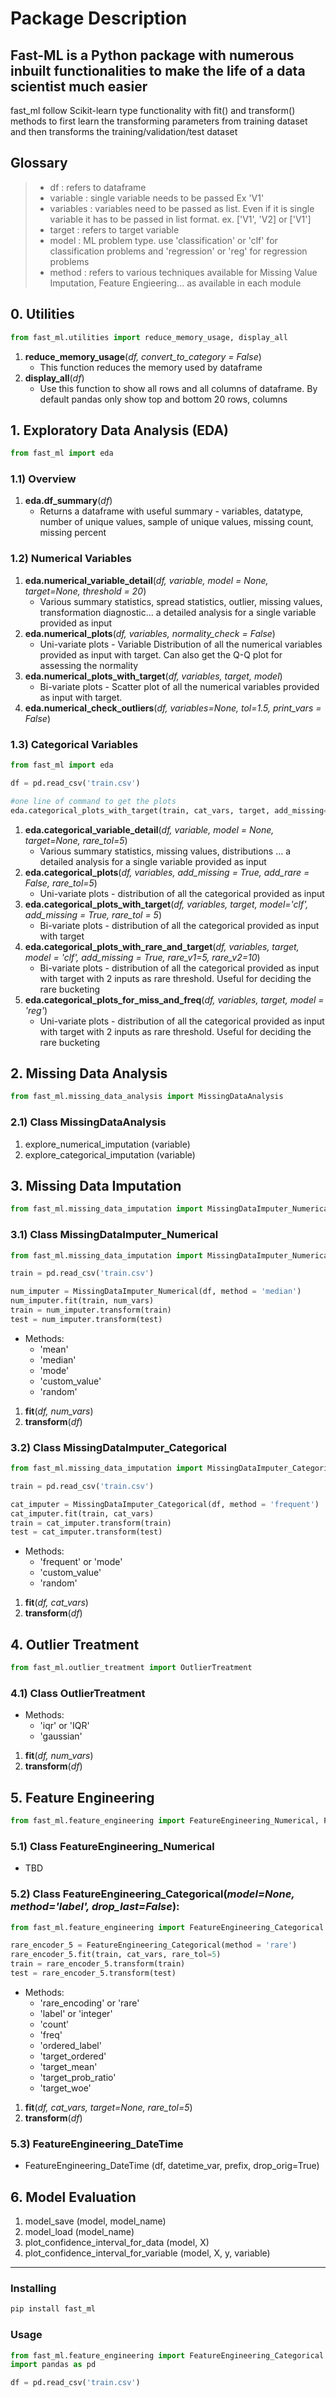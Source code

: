 # Package Description

## Fast-ML is a Python package with numerous inbuilt functionalities to make the life of a data scientist much easier
fast_ml follow Scikit-learn type functionality with fit() and transform() methods to first learn the transforming parameters from training dataset and then transforms the training/validation/test dataset

## Glossary
> * df : refers to dataframe
> * variable : single variable needs to be passed Ex 'V1'
> * variables : variables need to be passed as list. Even if it is single variable it has to be passed in list format. ex. ['V1', 'V2] or ['V1']
> * target : refers to target variable 
> * model : ML problem type. use 'classification' or 'clf' for classification problems and 'regression' or 'reg' for regression problems
> * method : refers to various techniques available for Missing Value Imputation, Feature Engieering... as available in each module

## 0. Utilities

```python
from fast_ml.utilities import reduce_memory_usage, display_all
```
1. **reduce_memory_usage**(*df, convert_to_category = False*)
    * This function reduces the memory used by dataframe
2. **display_all**(*df*)
    * Use this function to show all rows and all columns of dataframe. By default pandas only show top and bottom 20 rows, columns

## 1. Exploratory Data Analysis (EDA)

```python
from fast_ml import eda
```

### 1.1) Overview
1. **eda.df_summary**(*df*)
    * Returns a dataframe with useful summary - variables, datatype, number of unique values, sample of unique values, missing count, missing percent

### 1.2) Numerical Variables
1. **eda.numerical_variable_detail**(*df, variable, model = None, target=None, threshold = 20*)
    * Various summary statistics, spread statistics, outlier, missing values, transformation diagnostic... a detailed analysis for a single variable provided as input
2. **eda.numerical_plots**(*df, variables, normality_check = False*)
    * Uni-variate plots - Variable Distribution of all the numerical variables provided as input with target. Can also get the Q-Q plot for assessing the normality
3. **eda.numerical_plots_with_target**(*df, variables, target, model*)
    * Bi-variate plots - Scatter plot of all the numerical variables provided as input with target.
4. **eda.numerical_check_outliers**(*df, variables=None, tol=1.5, print_vars = False*)

### 1.3) Categorical Variables
```python
from fast_ml import eda

df = pd.read_csv('train.csv')

#one line of command to get the plots
eda.categorical_plots_with_target(train, cat_vars, target, add_missing=True, rare_tol=5)
```
1. **eda.categorical_variable_detail**(*df, variable, model = None, target=None,  rare_tol=5*)
    * Various summary statistics, missing values, distributions ... a detailed analysis for a single variable provided as input
2. **eda.categorical_plots**(*df, variables, add_missing = True, add_rare = False, rare_tol=5*)
    * Uni-variate plots - distribution of all the categorical provided as input
3. **eda.categorical_plots_with_target**(*df, variables, target, model='clf', add_missing = True,  rare_tol = 5*)
    * Bi-variate plots - distribution of all the categorical provided as input with target
4. **eda.categorical_plots_with_rare_and_target**(*df, variables, target, model = 'clf', add_missing = True, rare_v1=5, rare_v2=10*)
    * Bi-variate plots - distribution of all the categorical provided as input with target with 2 inputs as rare threshold. Useful for deciding the rare bucketing
5. **eda.categorical_plots_for_miss_and_freq**(*df, variables, target, model = 'reg'*)
    * Uni-variate plots - distribution of all the categorical provided as input with target with 2 inputs as rare threshold. Useful for deciding the rare bucketing

## 2. Missing Data Analysis

```python
from fast_ml.missing_data_analysis import MissingDataAnalysis
```
### 2.1) Class MissingDataAnalysis 
1. explore_numerical_imputation (variable)
2. explore_categorical_imputation (variable)


## 3. Missing Data Imputation

```python
from fast_ml.missing_data_imputation import MissingDataImputer_Numerical, MissingDataImputer_Categorical
```
### 3.1) Class MissingDataImputer_Numerical 

```python
from fast_ml.missing_data_imputation import MissingDataImputer_Numerical

train = pd.read_csv('train.csv')

num_imputer = MissingDataImputer_Numerical(df, method = 'median')
num_imputer.fit(train, num_vars)
train = num_imputer.transform(train)
test = num_imputer.transform(test)
```
* Methods:
  - 'mean'
  - 'median'
  - 'mode'
  - 'custom_value'
  - 'random'
1. **fit**(*df, num_vars*)
2. **transform**(*df*)

### 3.2) Class MissingDataImputer_Categorical
```python
from fast_ml.missing_data_imputation import MissingDataImputer_Categorical

train = pd.read_csv('train.csv')

cat_imputer = MissingDataImputer_Categorical(df, method = 'frequent')
cat_imputer.fit(train, cat_vars)
train = cat_imputer.transform(train)
test = cat_imputer.transform(test)
```
* Methods:
  - 'frequent' or 'mode'
  - 'custom_value'
  - 'random'
1. **fit**(*df, cat_vars*)
2. **transform**(*df*)

## 4. Outlier Treatment

```python
from fast_ml.outlier_treatment import OutlierTreatment
```
### 4.1) Class OutlierTreatment 
* Methods:
  - 'iqr' or 'IQR'
  - 'gaussian'
1. **fit**(*df, num_vars*)
2. **transform**(*df*)
  
## 5. Feature Engineering
```python
from fast_ml.feature_engineering import FeatureEngineering_Numerical, FeatureEngineering_Categorical, FeatureEngineering_DateTime
```
### 5.1) Class FeatureEngineering_Numerical 
* TBD

### 5.2) Class FeatureEngineering_Categorical(*model=None, method='label', drop_last=False*):
```python
from fast_ml.feature_engineering import FeatureEngineering_Categorical

rare_encoder_5 = FeatureEngineering_Categorical(method = 'rare')
rare_encoder_5.fit(train, cat_vars, rare_tol=5)
train = rare_encoder_5.transform(train)
test = rare_encoder_5.transform(test)
```
* Methods:
  - 'rare_encoding' or 'rare'
  - 'label' or 'integer'
  - 'count'
  - 'freq'
  - 'ordered_label'
  - 'target_ordered'
  - 'target_mean'
  - 'target_prob_ratio'
  - 'target_woe'
1. **fit**(*df, cat_vars, target=None, rare_tol=5*)
2. **transform**(*df*)
 
### 5.3) FeatureEngineering_DateTime
* FeatureEngineering_DateTime (df, datetime_var, prefix, drop_orig=True)


## 6. Model Evaluation
1. model_save (model, model_name)
2. model_load (model_name)
3. plot_confidence_interval_for_data (model, X)
4. plot_confidence_interval_for_variable (model, X, y, variable)


---
### Installing
```python
pip install fast_ml
```

### Usage
```python
from fast_ml.feature_engineering import FeatureEngineering_Categorical
import pandas as pd

df = pd.read_csv('train.csv')

```
